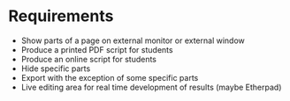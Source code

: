


# Requirements


* Show parts of a page on external monitor or external window
* Produce a printed PDF script for students
* Produce an online script for students
* Hide specific parts
* Export with the exception of some specific parts
* Live editing area for real time development of results (maybe Etherpad)





 

